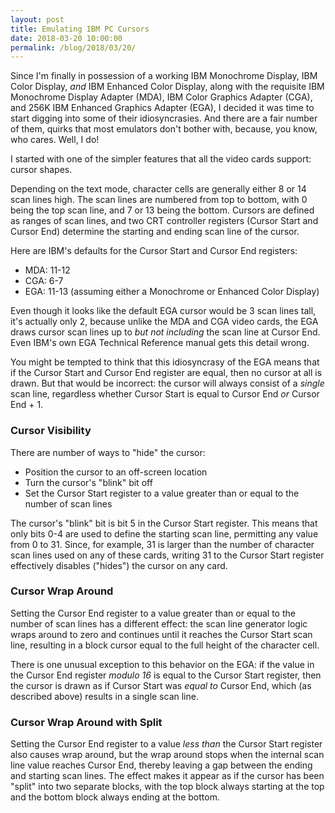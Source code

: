 ```yaml
---
layout: post
title: Emulating IBM PC Cursors
date: 2018-03-20 10:00:00
permalink: /blog/2018/03/20/
---
```


Since I'm finally in possession of a working IBM Monochrome Display, IBM Color Display, *and* IBM Enhanced Color
Display, along with the requisite IBM Monochrome Display Adapter (MDA), IBM Color Graphics Adapter (CGA), and 256K
IBM Enhanced Graphics Adapter (EGA), I decided it was time to start digging into some of their idiosyncrasies.
And there are a fair number of them, quirks that most emulators don't bother with, because, you know, who cares.
Well, I do!

I started with one of the simpler features that all the video cards support: cursor shapes.

Depending on the text mode, character cells are generally either 8 or 14 scan lines high.  The scan lines are
numbered from top to bottom, with 0 being the top scan line, and 7 or 13 being the bottom.  Cursors are defined as
ranges of scan lines, and two CRT controller registers (Cursor Start and Cursor End) determine the starting and
ending scan line of the cursor.

Here are IBM's defaults for the Cursor Start and Cursor End registers:

- MDA: 11-12
- CGA: 6-7
- EGA: 11-13 (assuming either a Monochrome or Enhanced Color Display)

Even though it looks like the default EGA cursor would be 3 scan lines tall, it's actually only 2, because unlike the
MDA and CGA video cards, the EGA draws cursor scan lines up to *but not including* the scan line at Cursor End.
Even IBM's own EGA Technical Reference manual gets this detail wrong.

You might be tempted to think that this idiosyncrasy of the EGA means that if the Cursor Start and Cursor End register
are equal, then no cursor at all is drawn.  But that would be incorrect: the cursor will always consist of a *single*
scan line, regardless whether Cursor Start is equal to Cursor End *or* Cursor End + 1.

### Cursor Visibility

There are number of ways to "hide" the cursor:

- Position the cursor to an off-screen location
- Turn the cursor's "blink" bit off
- Set the Cursor Start register to a value greater than or equal to the number of scan lines

The cursor's "blink" bit is bit 5 in the Cursor Start register.  This means that only bits 0-4 are used to define
the starting scan line, permitting any value from 0 to 31.  Since, for example, 31 is larger than the number of character
scan lines used on any of these cards, writing 31 to the Cursor Start register effectively disables ("hides") the cursor
on any card.

### Cursor Wrap Around

Setting the Cursor End register to a value greater than or equal to the number of scan lines has a different effect:
the scan line generator logic wraps around to zero and continues until it reaches the Cursor Start scan line, resulting
in a block cursor equal to the full height of the character cell.

There is one unusual exception to this behavior on the EGA: if the value in the Cursor End register *modulo 16* is equal
to the Cursor Start register, then the cursor is drawn as if Cursor Start was *equal to* Cursor End, which (as described
above) results in a single scan line.

### Cursor Wrap Around with Split

Setting the Cursor End register to a value *less than* the Cursor Start register also causes wrap around, but the
wrap around stops when the internal scan line value reaches Cursor End, thereby leaving a gap between the ending and
starting scan lines.  The effect makes it appear as if the cursor has been "split" into two separate blocks, with the
top block always starting at the top and the bottom block always ending at the bottom.
